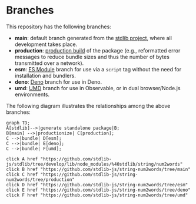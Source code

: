<!--

@license Apache-2.0

Copyright (c) 2022 The Stdlib Authors.

Licensed under the Apache License, Version 2.0 (the "License");
you may not use this file except in compliance with the License.
You may obtain a copy of the License at

    http://www.apache.org/licenses/LICENSE-2.0

Unless required by applicable law or agreed to in writing, software
distributed under the License is distributed on an "AS IS" BASIS,
WITHOUT WARRANTIES OR CONDITIONS OF ANY KIND, either express or implied.
See the License for the specific language governing permissions and
limitations under the License.

-->

# Branches

This repository has the following branches:

-   **main**: default branch generated from the [stdlib project][stdlib-url], where all development takes place.
-   **production**: [production build][production-url] of the package (e.g., reformatted error messages to reduce bundle sizes and thus the number of bytes transmitted over a network).
-   **esm**: [ES Module][esm-url] branch for use via a `script` tag without the need for installation and bundlers.
-   **deno**: [Deno][deno-url] branch for use in Deno.
-   **umd**: [UMD][umd-url] branch for use in Observable, or in dual browser/Node.js environments.

The following diagram illustrates the relationships among the above branches:

```mermaid
graph TD;
A[stdlib]-->|generate standalone package|B;
B[main] -->|productionize| C[production];
C -->|bundle| D[esm];
C -->|bundle| E[deno];
C -->|bundle| F[umd];

click A href "https://github.com/stdlib-js/stdlib/tree/develop/lib/node_modules/%40stdlib/string/num2words"
click B href "https://github.com/stdlib-js/string-num2words/tree/main"
click C href "https://github.com/stdlib-js/string-num2words/tree/production"
click D href "https://github.com/stdlib-js/string-num2words/tree/esm"
click E href "https://github.com/stdlib-js/string-num2words/tree/deno"
click F href "https://github.com/stdlib-js/string-num2words/tree/umd"
```

[stdlib-url]: https://github.com/stdlib-js/stdlib/tree/develop/lib/node_modules/%40stdlib/string/num2words
[production-url]: https://github.com/stdlib-js/string-num2words/tree/production
[deno-url]: https://github.com/stdlib-js/string-num2words/tree/deno
[umd-url]: https://github.com/stdlib-js/string-num2words/tree/umd
[esm-url]: https://github.com/stdlib-js/string-num2words/tree/esm